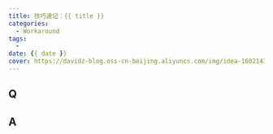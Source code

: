 ```yaml
---
title: 技巧速记：{{ title }}
categories:
  - Workaround
tags:
  -
date: {{ date }}
cover: https://davidz-blog.oss-cn-beijing.aliyuncs.com/img/idea-1602143497.jpg
---
```


## Q

## A

